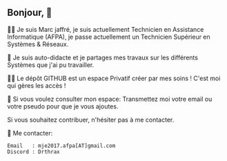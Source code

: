 ## Bonjour, 👋

🙋‍♀️ Je suis Marc jaffré, je suis actuellement Technicien en Assistance Informatique (AFPA), je passe actuellement un Technicien Supérieur en Systèmes & Réseaux.

🌈 Je suis auto-didacte et je partages mes travaux sur les différents Systèmes que j'ai pu travailler.

👩‍💻 Le dépôt GITHUB est un espace Privatif créer par mes soins ! C'est moi qui gères les accès !

🍿 Si vous voulez consulter mon espace: Transmettez moi votre email ou votre pseudo pour que je vous ajoutes.

Si vous souhaitez contribuer, n'hésiter pas à me contacter.

🧙 Me contacter:
```
Email   : mje2017.afpa[AT]gmail.com
Discord : Drthrax
```


<!--
AAAAAAAAAAA
-->
